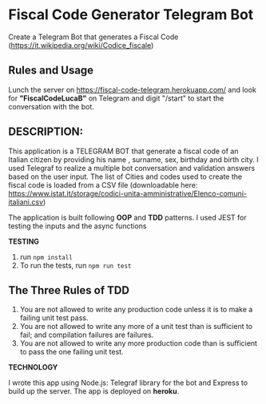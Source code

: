 # Fiscal Code Generator Telegram Bot

Create a Telegram Bot that generates a Fiscal Code (https://it.wikipedia.org/wiki/Codice_fiscale)

## Rules and Usage
Lunch the server on https://fiscal-code-telegram.herokuapp.com/ and look for **"FiscalCodeLucaB"** on Telegram and digit "/start" to start the conversation with the bot.

## DESCRIPTION:
This application is a TELEGRAM BOT that generate a fiscal code of an Italian citizen by providing his name , surname, sex, birthday and birth city.
I used Telegraf to realize a multiple bot conversation and validation answers based on the user input.
The list of Cities and codes used to create the fiscal code is loaded from a CSV file (downloadable here: https://www.istat.it/storage/codici-unita-amministrative/Elenco-comuni-italiani.csv)

The application is built following **OOP** and **TDD** patterns. I used JEST for testing the inputs and the async functions


**TESTING**
1. run `npm install`
2. To run the tests, run `npm run test`

## The Three Rules of TDD
1. You are not allowed to write any production code unless it is to make a failing unit test pass.
2. You are not allowed to write any more of a unit test than is sufficient to fail; and compilation failures are failures.
3. You are not allowed to write any more production code than is sufficient to pass the one failing unit test.


**TECHNOLOGY**

I wrote this app using Node.js: Telegraf library for the bot and Express to build up the server. 
The app is deployed on **heroku**.


